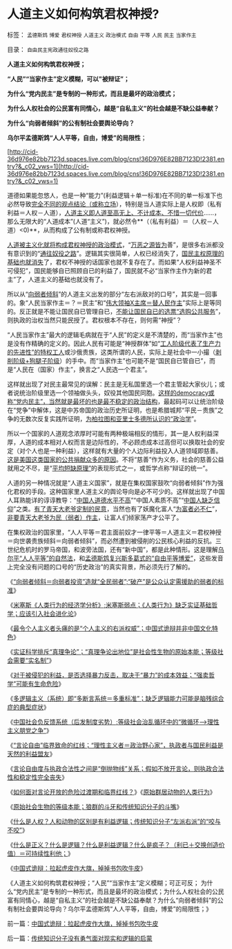 # 人道主义如何构筑君权神授?

标签： `孟德斯鸩` `博爱` `君权神授` `人道主义` `政治模式` `自由` `平等` `人民` `民主` `当家作主` 

目录： `自由民主宪政通往奴役之路`

**人道主义如何构筑君权神授；**

**“人民”“当家作主”定义模糊，可以"被辩证”；**

**为什么“党内民主”是专制的一种形式，而且是最坏的政治模式；**

**为什么人权社会的公民富有同情心，越是“自私主义”的社会越是不缺公益奉献？**

**为什么“向弱者倾斜”的公有制社会要舆论导向？**

**乌尔平孟德斯鸩“人人平等，自由，博爱”的局限性**；

[http://cid-36d976e82bb7123d.spaces.live.com/blog/cns!36D976E82BB7123D!2381.entry?&_c02_vws=1](http://cid-36d976e82bb7123d.spaces.live.com/blog/cns!36D976E82BB7123D!2381.entry?&_c02_vws=1)

道德如果能忽悠人，也是一种“能力”(利益逻辑＋单一标准)在不同的单一标准下也必然导致[完全不同的观点结论（或称立场](../../../2009/10/9/完全相反的是非标准.md)），特别是当人道实际上是人权即（私有利益＝人权－人道），[人道主义即人道至高无上、不计成本、不惜一切代价](../../../2009/6/12/民权，人权，民主权利和人道主义.md)……，那么无限大的“人道成本”(人道“主义”)，就必然令**（（私有利益）＝（人权－人道）<0)**，从而构成了公有制或称君权神授。

[人道被主义化就将构成君权神授的政治模式](../../../2011/1/26/君权神授“向弱者倾斜”和绝对的弱者.md)，“[万恶之源皆为](../../../2009/5/5/万恶之源皆为善.md)善”，是很多右派都没有意识到的“[通往奴役之路](../../../2011/1/25/凯恩斯是庇古的“通往奴役之路”.md)”。逻辑其实很简单，人权已经消失了，[国民主权原理的基础也就消失](../../../2011/1/7/国民主权原理和主权管理者；.md)了，君权不神授的话国家也就不复存在了。而如果“人权利益神圣不可侵犯”，国民能够自已照顾自已的利益了，国民就不必“当家作主作为新的君主”了，人道主义的基础也就没有了。

所以从“[向弱者倾斜](http://hi.baidu.com/darthchn/blog/item/e35371948a360a42d1135e84.html)”的人道主义出发的部分“左右派敌对的口号”，其实是一回事的。象“人民当家作主＝？＝民主”和“[伟大领袖X主席＝替人民作主](../../../2010/5/20/人民领袖人民爱，人民领袖爱人民.md)”实际上是等同的。反正就是不能让国民自已管理自已，[不能让国民自已的选票“选购公共服务](../../../2010/8/6/私有制社会的逐级授权，公权和特权的形成，.md)”，则执政的治权当然只能民授了。君权根本不存在，则何需“神授”？

“人民当家作主”最大的逻辑毛病就在于“人民”的定义是不清楚的，而“当家作主”也是没有作精确的定义的。因此人民有可能是“神授群体”如“[工人阶级代表了生产力的先进性”的特权工人](../../../2010/10/2/特权工人阶级的腐败.md)或沙俄贵族，这类所谓的人民，实际上是社会中一小撮（[剥削阶级+狗腿子阶级](../../../2010/9/24/罗马社会摆脱狗腿子工具阶级的经验和教训.md)）的手中。而“当家作主”也可能不是“国民自已管自已”，而是“人民在（国家）作主”，换言之“人民选一个君主”。

这样就出现了对民主最常见的误解：民主是无私国里选一个君主管起大家伙儿；或者说统治阶级里选一个领袖做头头，奴役其他国民同胞。[这样的democracy或称“党内民主”，当然就是最坏的也是最不稳定的政治结构](../../../2010/6/27/democray原意是平民(demos)疯狂(cracy)，区别在人权.md)，最起码可以让统治阶级在“党争”中解体，这是中苏帝国的政治历史所证明，也是希腊城邦“平民－贵族”之争的无数次反复实践所证明，[为柏拉图和亚里士多德所认识的“政治学](../../../2010/7/6/亚里士多德的《政治学》预言了两千年中央集权毁灭性.md)”。

所以一个国家的人道观念浓厚时可能有两种极端相反的情形，其一是人权利益深厚，人道的成本相对人权而言是边际性的，不必顾虑成本过高但可以换取社会的安定（对个人也是一种利益），这样就有大量的个人边际利益投入人道领域即慈善。[这是美国这类国家的公共捐献众多的原因](../../../2010/1/15/为什么私有制社会富人有善心.md)。不将“慈善”作为义务，社会的慈善公益就用之不尽，是“[平均短缺原理”](../../../2010/12/29/平均短缺原理：物价上涨不回落！.md)的表现形式之一，或哲学点称“辩证的统一”。

人道的另一种情况就是“人道主义国家”，就是在集权国家鼓吹“向弱者倾斜”作为强化君权的手段。这种国家里人道主义的舆论导向是必不可少的。这样就出现了中国人耳熟能详的谆谆教导：“[中国人道德水平不高](../../../2011/1/23/那种人最缺德？.md)”“中国人素质不高”“[中国人缺乏信仰](http://cid-36d976e82bb7123d.spaces.live.com/blog/cns!36D976E82BB7123D!1674.entry)”之类。[有了青天大老爷定制的民意](../../../2009/10/9/民意就是民主吗？可定制的民意呢？.md)，当然也有了妖魔化富人“[为富者必不仁](../../../2007/10/1/从《盐铁论》谈起中国人的私有财产原罪感.md)”，[非要青天大老爷为民（弱者）作主](../../../2011/1/26/君权神授“向弱者倾斜”和绝对的弱者.md)，让富人们倾家荡产才公平了。

在集权政治的国家里，“人人平等＝君主面前奴才一律平等＝人道主义＝君权神授＝向世袭贵族倾斜＝向弱者倾斜”，而必然遭到被侵削的公民核心利益的反抗。三世纪危机时的罗马帝国，和波旁法国，还有“新中国”，都是此种情形。这是理解[乌尔平“人人平等”的自然法](../../../2010/9/6/“波斯未灭，何以减薪”.md)，和[孟德斯鸩复兴斯多葛式的“自由平等博爱”](../../../2010/8/18/罗马斯多葛皇帝们是孔儒难以想象的清廉奉公.md)，这些发音上完全没有问题的口号的“历史政治”的真实背景，所必须先行了解的。



《[“向弱者倾斜＝向弱者投资”造就“全民弱者”;“破产”是公众认定需援助的弱者的标准](../../../2011/1/27/“向弱者倾斜＝向弱者投资”造就“全民弱者”.md)》

《[米塞斯《人类行为的经济学分析》;米塞斯弱点；《人类行为》缺乏实证基础哲学；应该引入社会进化论](../../../2011/1/27/米塞斯《人类行为的经济学分析》的分析.md)》

《[最令个人主义者头痛的是“个人主义的右派权威”；中国式诡辩并非中国文化特色](../../../2011/1/27/“发现”了奥地利学派和米塞斯及哈耶克.md)》

《[实证科学排斥“真理争论”；“真理争论出地位”是社会性生物的原始本能；等级社会需要“实名制”](../../../2011/1/28/等级社会需要“实名制”.md)》

《[对于被侵犯的利益，是否选择暴力反击，取决于“暴力”的成本效益；“强卖哲学”可能有生命危险](../../../2011/1/28/“强卖哲学”可能有生命危险.md)》

《[多逻辑主义（系统）即“多断言系统＝多重标准”；缺乏逻辑能力可能是脑残综合症的典型症状](../../../2011/1/28/缺乏逻辑能力可能是脑残综合症的典型症状.md)》

《[中国社会负反馈系统（后发制度劣势）;等级社会治乱循环中的“微循环——>理性主义朋党之争”](../../../2011/1/29/中国社会负反馈系统和后发制度劣势.md)》

《[“言论自由”临界致命的红线；“理性主义者＝政治野心家”，执政者与国民利益是天然的利益盟友](../../../2011/1/29/&quot;言论自由&quot;发展过程中的致命红线.md)》

《[言论自由度与执政合法性之间是“倒抛物线”关系；假如不放开言论，则执政合法性和稳定性完全丧失](../../../2011/1/30/对言论自由度“不稳定期过渡期”以高度重视.md)》

《[如何面对言论开放的危险过渡期和临界红线？](../../../2011/1/30/如何面对言论开放的危险过渡期和临界红线？.md)》《[原始群居动物的人类行为](../../../2011/1/30/原始群居动物的人类行为.md)》

《[原始社会生物的等级本能；狼群的斗牙和传统知识分子的斗嘴](../../../2011/1/30/狼的斗牙和狗的斗嘴.md)》

《[什么是人权？人和动物的区别是有利益逻辑；传统知识分子“左派右派”的“咬与不咬”](../../../2011/1/31/人和动物的区别及人权和利益逻辑.md)》

《[什么是正义？什么是逻辑？什么是利益逻辑？什么是疯子？（利已＋交换创造价值）＝可持续性利他；](../../../2011/1/31/什么是正义？逻辑？和疯子！.md)》

《[中国式诡辩：拉起虎皮作大旗，掉掉书包吹牛皮](../../../2011/1/31/中国式诡辩：拉起虎皮作大旗，掉掉书包吹牛皮.md)》

《人道主义如何构筑君权神授；“人民”“当家作主”定义模糊；可正可反；
为什么“党内民主”是专制的一种形式，而且是最坏的政治模式；为什么人权社会的公民富有同情心，越是“自私主义”的社会越是不缺公益奉献？为什么“向弱者倾斜”的公有制社会要舆论导向？乌尔平孟德斯鸩“人人平等，自由，博爱”的局限性；》

前一篇：[中国式诡辩：拉起虎皮作大旗，掉掉书包吹牛皮](../../../2011/1/31/中国式诡辩：拉起虎皮作大旗，掉掉书包吹牛皮.md)

后一篇：[传统知识分子没有勇气面对现实和逻辑的启蒙](../../../2011/2/1/传统知识分子没有勇气面对现实和逻辑的启蒙.md)